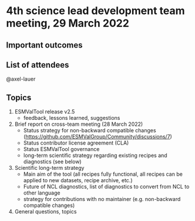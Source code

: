 # 4th science lead development team meeting, 29 March 2022

## Important outcomes


## List of attendees

@axel-lauer

## Topics

1. ESMValTool release v2.5
   * feedback, lessons learned, suggestions
2. Brief report on cross-team meeting (28 March 2022)
   * Status strategy for non-backward compatible changes (https://github.com/ESMValGroup/Community/discussions/7)
   * Status contributor license agreement (CLA)
   * Status ESMValTool governance
   * long-term scientific strategy regarding existing recipes and diagnostics (see below)
3. Scientific long-term strategy
   * Main aim of the tool (all recipes fully functional, all recipes can be applied to new datasets, recipe archive, etc.)
   * Future of NCL diagnostics, list of diagnostics to convert from NCL to other language
   * strategy for contributions with no maintainer (e.g. non-backward compatible changes)
4. General questions, topics
